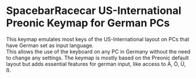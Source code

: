 # SpacebarRacecar US-International Preonic Keymap for German PCs

This keymap emulates most keys of the US-International layout on PCs that have German set as input language.  
This allows the use of the keyboard on any PC in Germany without the need to change any settings.
The keymap is mostly based on the Preonic default layout but adds essential features for german input, like access to Ä, Ö, Ü, ß.

